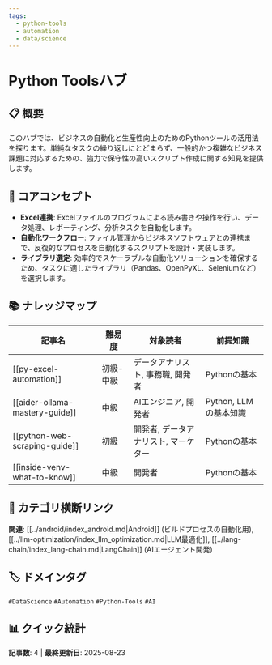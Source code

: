 ```yaml
---
tags:
  - python-tools
  - automation
  - data/science
---
```


# Python Toolsハブ

## 📋 概要
このハブでは、ビジネスの自動化と生産性向上のためのPythonツールの活用法を探ります。単純なタスクの繰り返しにとどまらず、一般的かつ複雑なビジネス課題に対応するための、強力で保守性の高いスクリプト作成に関する知見を提供します。

## 🎯 コアコンセプト
- **Excel連携**: Excelファイルのプログラムによる読み書きや操作を行い、データ処理、レポーティング、分析タスクを自動化します。
- **自動化ワークフロー**: ファイル管理からビジネスソフトウェアとの連携まで、反復的なプロセスを自動化するスクリプトを設計・実装します。
- **ライブラリ選定**: 効率的でスケーラブルな自動化ソリューションを確保するため、タスクに適したライブラリ（Pandas、OpenPyXL、Seleniumなど）を選択します。

## 📚 ナレッジマップ

| 記事名                         | 難易度   | 対象読者                           | 前提知識                 |
| ------------------------------ | -------- | ---------------------------------- | ------------------------ |
| [[py-excel-automation]]        | 初級-中級 | データアナリスト, 事務職, 開発者 | Pythonの基本             |
| [[aider-ollama-mastery-guide]] | 中級     | AIエンジニア, 開発者               | Python, LLMの基本知識    |
| [[python-web-scraping-guide]]  | 初級     | 開発者, データアナリスト, マーケター | Pythonの基本             |
| [[inside-venv-what-to-know]]   | 中級     | 開発者                             | Pythonの基本             |

## 🔗 カテゴリ横断リンク
**関連**: [[../android/index_android.md|Android]] (ビルドプロセスの自動化用), [[../llm-optimization/index_llm_optimization.md|LLM最適化]], [[../lang-chain/index_lang-chain.md|LangChain]] (AIエージェント開発)

## 🏷️ ドメインタグ
`#DataScience` `#Automation` `#Python-Tools` `#AI`

## 📊 クイック統計
**記事数**: 4 | **最終更新日**: 2025-08-23
